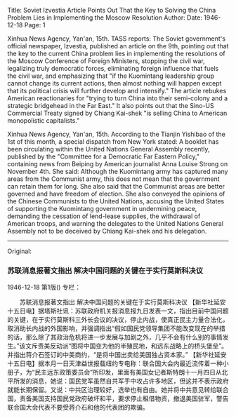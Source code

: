 Title: Soviet Izvestia Article Points Out That the Key to Solving the China Problem Lies in Implementing the Moscow Resolution
Author:
Date: 1946-12-18
Page: 1

Xinhua News Agency, Yan'an, 15th. TASS reports: The Soviet government's official newspaper, Izvestia, published an article on the 9th, pointing out that the key to the current China problem lies in implementing the resolutions of the Moscow Conference of Foreign Ministers, stopping the civil war, legalizing truly democratic forces, eliminating foreign influence that fuels the civil war, and emphasizing that "if the Kuomintang leadership group cannot change its current actions, then almost nothing will happen except that its political crisis will further develop and intensify." The article rebukes American reactionaries for "trying to turn China into their semi-colony and a strategic bridgehead in the Far East." It also points out that the Sino-US Commercial Treaty signed by Chiang Kai-shek "is selling China to American monopolistic capitalists."

Xinhua News Agency, Yan'an, 15th. According to the Tianjin Yishibao of the 1st of this month, a special dispatch from New York stated: A booklet has been circulating within the United Nations General Assembly recently, published by the "Committee for a Democratic Far Eastern Policy," containing news from Beiping by American journalist Anna Louise Strong on November 4th. She said: Although the Kuomintang army has captured many areas from the Communist army, this does not mean that the government can retain them for long. She also said that the Communist areas are better governed and have freedom of election. She also conveyed the opinions of the Chinese Communists to the United Nations, accusing the United States of supporting the Kuomintang government in undermining peace, demanding the cessation of lend-lease supplies, the withdrawal of American troops, and warning the delegates to the United Nations General Assembly not to be deceived by Chiang Kai-shek and his delegation.



<hr /> 

Original: 


### 苏联消息报著文指出  解决中国问题的关键在于实行莫斯科决议

1946-12-18
第1版()
专栏：

　　苏联消息报著文指出
    解决中国问题的关键在于实行莫斯科决议
    【新华社延安十五日电】据塔斯社讯：苏联政府机关报消息报九日发表一文，指出目前中国问题的关键，在于实行莫斯科三外长会议的决议，停止内战，使真正民主力量合法化，取消助长内战的外国影响，并强调指出“假如国民党领导集团不能改变现在的举措的话，那么除了其政治危机将进一步发展与加剧之外，几乎不会有什么别的事情发生。”该文斥责美反动派“图将中国变为他的半殖民地，和远东战略上的桥头堡垒”。并指出蒋介石签订的中美商约，“是将中国出卖给美国独占资本家。”
    【新华社延安十五日电】据本月一日天津益世报载纽约专电称：联合国大会内最近流传着一种小册子，为“民主远东政策委员会”所印发，里面有美国女记者斯特朗十一月四日从北平所发的消息，她说：国民党军虽然自共军手中攻占许多地区，但这并不表示政府就能长期保留。又说：中共区治理较好，选举也有自由。她并将中共意见转给联合国，责备美国支持国民党政府破坏和平，要求停止租借物资，撤退美国驻军，警告联合国大会代表不要受蒋介石和他的代表团的欺骗。

